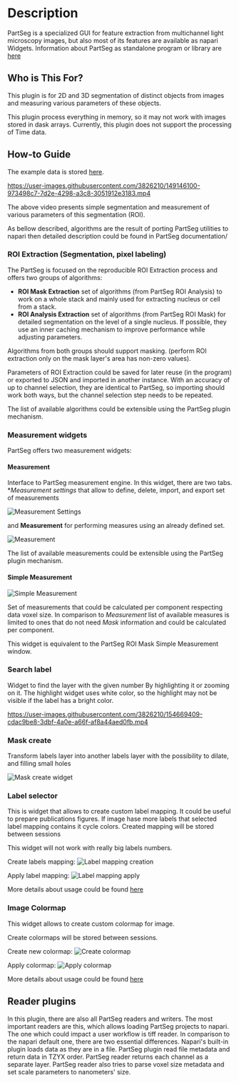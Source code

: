 # Description

PartSeg is a specialized GUI for feature extraction from multichannel light microscopy images, but also most of its features are available as napari Widgets.
Information about PartSeg as standalone program or library are [here](https://github.com/4DNucleome/PartSeg)

## Who is This For?

This plugin is for 2D and 3D segmentation of distinct objects from images and measuring various parameters of these objects.

This plugin process everything in memory, so it may not work with images stored in dask arrays. Currently, this plugin does not support the processing of Time data.

## How-to Guide

The example data is stored [here](https://4dnucleome.cent.uw.edu.pl/PartSeg/Downloads/test_data.tbz2).

https://user-images.githubusercontent.com/3826210/149146100-973498c7-7d2e-4298-a3c8-3051912e3183.mp4

The above video presents simple segmentation and measurement of various parameters of this segmentation (ROI).

As bellow described, algorithms are the result of porting PartSeg utilities to napari
then detailed description could be found in PartSeg documentation/

### ROI Extraction (Segmentation, pixel labeling)

The PartSeg is focused on the reproducible ROI Extraction process and offers two groups of algorithms:

*   __ROI Mask Extraction__ set of algorithms (from PartSeg ROI Analysis) to work on a whole stack and mainly used for extracting nucleus or cell from a stack.
*   __ROI Analysis Extraction__ set of algorithms (from PartSeg ROI Mask) for detailed segmentation on the level of a single nucleus.
    If possible, they use an inner caching mechanism to improve performance while adjusting parameters.

Algorithms from both groups should support masking.
(perform ROI extraction only on the mask layer's area has non-zero values).

Parameters of ROI Extraction could be saved for later reuse (in the program) or exported to JSON and imported in another instance.
With an accuracy of up to channel selection, they are identical to PartSeg,
so importing should work both ways, but the channel selection step needs to be repeated.

The list of available algorithms could be extensible using the PartSeg plugin mechanism.

### Measurement widgets

PartSeg offers two measurement widgets:

#### Measurement

Interface to PartSeg measurement engine.
In this widget, there are two tabs. **Measurement settings* that allow
to define, delete, import, and export set of measurements

![Measurement Settings](https://i.imgur.com/cfuXRRD.png)

and **Measurement** for performing measures using an already defined set.

![Measurement](https://i.imgur.com/4LzvqRp.png)

The list of available measurements could be extensible using the PartSeg plugin mechanism.

#### Simple Measurement

![Simple Measurement](https://i.imgur.com/Rnq6lF5.png)

Set of measurements that could be calculated per component respecting data voxel size.
In comparison to  *Measurement* list of available measures is limited to ones that do not need
*Mask* information and could be calculated per component.

This widget is equivalent to the PartSeg ROI Mask Simple Measurement window.

### Search label

Widget to find the layer with the given number By highlighting it or zooming on it. The highlight widget uses white color, so the highlight may not be visible if the label has a bright color.

https://user-images.githubusercontent.com/3826210/154669409-cdac9be8-3dbf-4a0e-a66f-af8a44aed0fb.mp4

### Mask create

Transform labels layer into another labels layer with the possibility to dilate, and filling small holes

![Mask create widget](https://i.imgur.com/FIJGLjb.png)

### Label selector

This is widget that allows to create custom label mapping. It could be useful to prepare
publications figures. If image hase more labels that selected label mapping contains it
cycle colors.
Created mapping will be stored between sessions

This widget will not work with really big labels numbers.

Create labels mapping:
![Label mapping creation](https://user-images.githubusercontent.com/3826210/232475750-e926eefb-6266-41c7-b8df-1ac2e695b541.png)

Apply label mapping:
![Label mapping apply](https://user-images.githubusercontent.com/3826210/232475763-75267d90-6cf3-4bc8-bedd-4d5dfefbe8cd.png)

More details about usage could be found [here](https://partseg.readthedocs.io/en/latest/interface-overview/interface-overview.html#create-labels)

### Image Colormap

This widget allows to create custom colormap for image.

Create colormaps will be stored between sessions.

Create new colormap:
![Create colormap](https://user-images.githubusercontent.com/3826210/232477486-97d5238f-ca2f-4585-a6ed-43a0cf6185be.png)

Apply colormap:
![Apply colormap](https://user-images.githubusercontent.com/3826210/232477638-d3f2ff42-3e55-4099-aa52-cf32744be36c.png)

More details about usage could be found [here](https://partseg.readthedocs.io/en/latest/interface-overview/interface-overview.html#color-map-creator)

## Reader plugins

In this plugin, there are also all PartSeg readers and writers.
The most important readers are this, which allows loading PartSeg projects to napari.
The one which could impact a user workflow is tiff reader.
In comparison to the napari default one, there are two essential differences.
Napari's built-in plugin loads data as they are in a file.
PartSeg plugin read file metadata and return data in TZYX order.
PartSeg reader returns each channel as a separate layer.
PartSeg reader also tries to parse voxel size metadata and set scale parameters to nanometers' size.

